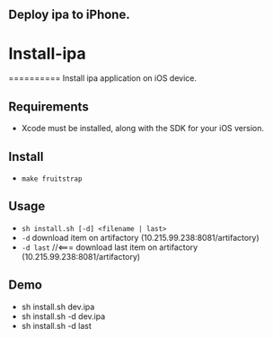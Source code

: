 ## Deploy ipa to iPhone.

# Install-ipa
==========
Install ipa application on iOS device.

## Requirements

* Xcode must be installed, along with the SDK for your iOS version.

## Install
* `make fruitstrap`
## Usage

* `sh install.sh [-d] <filename | last>`
* `-d` download item on artifactory  (10.215.99.238:8081/artifactory)
* `-d last` //<=== download last item on artifactory (10.215.99.238:8081/artifactory)

## Demo

* sh install.sh dev.ipa
* sh install.sh -d dev.ipa
* sh install.sh -d last
